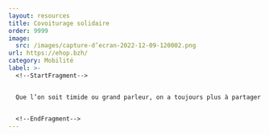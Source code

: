 ```yaml
---
layout: resources
title: Covoiturage solidaire
order: 9999
image:
  src: /images/capture-d’ecran-2022-12-09-120002.png
url: https://ehop.bzh/
category: Mobilité
label: >-
  <!--StartFragment-->


  Que l’on soit timide ou grand parleur, on a toujours plus à partager que nos trajets : une petite blague, un podcast…


  <!--EndFragment-->
---
```

